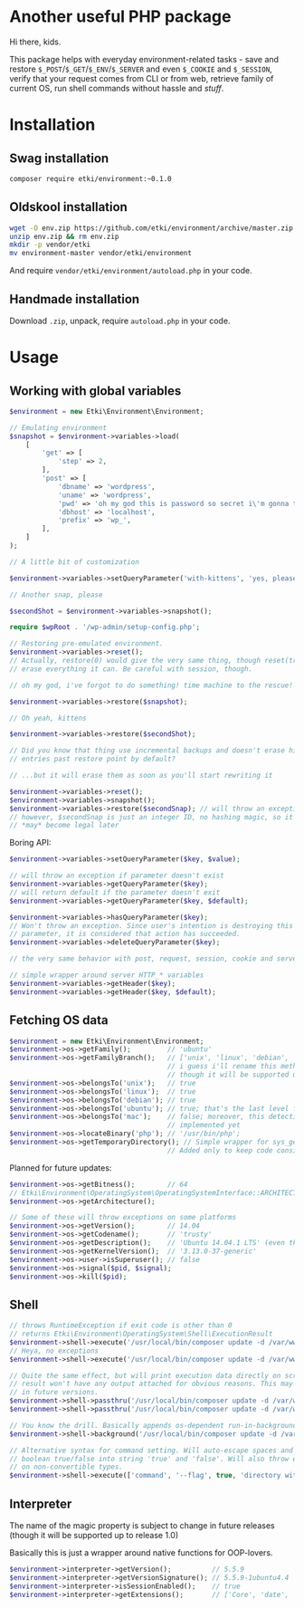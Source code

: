 # Another useful PHP package

Hi there, kids.

This package helps with everyday environment-related tasks - save and restore
`$_POST`/`$_GET`/`$_ENV`/`$_SERVER` and even `$_COOKIE` and `$_SESSION`, verify
that your request comes from CLI or from web, retrieve family of current OS,
run shell commands without hassle and *stuff*.

# Installation

## Swag installation

```bash
composer require etki/environment:~0.1.0
```

## Oldskool installation

```bash
wget -O env.zip https://github.com/etki/environment/archive/master.zip
unzip env.zip && rm env.zip
mkdir -p vendor/etki
mv environment-master vendor/etki/environment
```

And require `vendor/etki/environment/autoload.php` in your code. 

## Handmade installation

Download `.zip`, unpack, require `autoload.php` in your code.

# Usage

## Working with global variables

```php
$environment = new Etki\Environment\Environment;

// Emulating environment
$snapshot = $environment->variables->load(
    [
        'get' => [
            'step' => 2,
        ],
        'post' => [
            'dbname' => 'wordpress',
            'uname' => 'wordpress',
            'pwd' => 'oh my god this is password so secret i\'m gonna tweet about it',
            'dbhost' => 'localhost',
            'prefix' => 'wp_',
        ],
    ]
);

// A little bit of customization

$environment->variables->setQueryParameter('with-kittens', 'yes, please');

// Another snap, please

$secondShot = $environment->variables->snapshot();

require $wpRoot . '/wp-admin/setup-config.php';

// Restoring pre-emulated environment.
$environment->variables->reset();
// Actually, restore(0) would give the very same thing, though reset(true) will
// erase everything it can. Be careful with session, though.

// oh my god, i've forgot to do something! time machine to the rescue!

$environment->variables->restore($snapshot);

// Oh yeah, kittens

$environment->variables->restore($secondShot);

// Did you know that thing use incremental backups and doesn't erase history
// entries past restore point by default?

// ...but it will erase them as soon as you'll start rewriting it

$environment->variables->reset();
$environment->variables->snapshot();
$environment->variables->restore($secondSnap); // will throw an exception
// however, $secondSnap is just an integer ID, no hashing magic, so it's value
// *may* become legal later
```

Boring API:

```php
$environment->variables->setQueryParameter($key, $value);

// will throw an exception if parameter doesn't exist
$environment->variables->getQueryParameter($key);
// will return default if the parameter doesn't exit
$environment->variables->getQueryParameter($key, $default);

$environment->variables->hasQueryParameter($key);
// Won't throw an exception. Since user's intention is destroying this
// parameter, it is considered that action has succeeded.
$environment->variables->deleteQueryParameter($key);

// the very same behavior with post, request, session, cookie and server.

// simple wrapper around server HTTP_* variables
$environment->variables->getHeader($key);
$environment->variables->getHeader($key, $default);
```

## Fetching OS data

```php
$environment = new Etki\Environment\Environment;
$environment->os->getFamily();         // 'ubuntu'
$environment->os->getFamilyBranch();   // ['unix', 'linux', 'debian', 'ubuntu']
                                       // i guess i'll rename this method later,
                                       // though it will be supported up to 1.0
$environment->os->belongsTo('unix');   // true
$environment->os->belongsTo('linux');  // true
$environment->os->belongsTo('debian'); // true
$environment->os->belongsTo('ubuntu'); // true; that's the last level for now
$environment->os->belongsTo('mac');    // false; moreover, this detection is not
                                       // implemented yet
$environment->os->locateBinary('php'); // '/usr/bin/php';
$environment->os->getTemporaryDirectory(); // Simple wrapper for sys_get_temp_dir()
                                       // Added only to keep code consistency.
```

Planned for future updates:

```php
$environment->os->getBitness();        // 64
// Etki\Environment\OperatingSystem\OperatingSystemInterface::ARCHITECTURE_X86_64
$environment->os->getArchitecture();

// Some of these will throw exceptions on some platforms
$environment->os->getVersion();        // 14.04
$environment->os->getCodename();       // 'trusty'
$environment->os->getDescription();    // 'Ubuntu 14.04.1 LTS' (even though it's Lubuntu)
$environment->os->getKernelVersion();  // '3.13.0-37-generic'
$environment->os->user->isSuperuser(); // false
$environment->os->signal($pid, $signal);
$environment->os->kill($pid);
```

## Shell

```php
// throws RuntimeException if exit code is other than 0
// returns Etki\Environment\OperatingSystem\Shell\ExecutionResult
$environment->shell->execute('/usr/local/bin/composer update -d /var/www/project');
// Heya, no exceptions
$environment->shell->execute('/usr/local/bin/composer update -d /var/www/project', true);

// Quite the same effect, but will print execution data directly on screen, and
// result won't have any output attached for obvious reasons. This may change
// in future versions.
$environment->shell->passthru('/usr/local/bin/composer update -d /var/www/project');
$environment->shell->passthru('/usr/local/bin/composer update -d /var/www/project', true);

// You know the drill. Basically appends os-dependent run-in-background flag
$environment->shell->background('/usr/local/bin/composer update -d /var/www/project');

// Alternative syntax for command setting. Will auto-escape spaces and convert
// boolean true/false into string 'true' and 'false'. Will also throw exceptions
// on non-convertible types.
$environment->shell->execute(['command', '--flag', true, 'directory with spaces']);
```

## Interpreter

The name of the magic property is subject to change in future releases (though
it will be supported up to release 1.0)

Basically this is just a wrapper around native functions for OOP-lovers.

```php
$environment->interpreter->getVersion();          // 5.5.9
$environment->interpreter->getVersionSignature(); // 5.5.9-1ubuntu4.4
$environment->interpreter->isSessionEnabled();    // true
$environment->interpreter->getExtensions();       // ['Core', 'date', 'ereg',..]
```